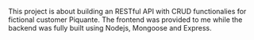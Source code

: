 This project is about building an RESTful API with CRUD functionalies for fictional customer Piquante.
The frontend was provided to me while the backend was fully built using Nodejs, Mongoose and Express.